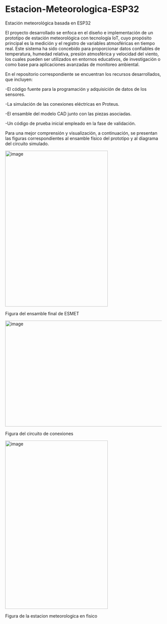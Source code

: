 # Estacion-Meteorologica-ESP32
Estación meteorológica basada en ESP32

El proyecto desarrollado se enfoca en el diseño e implementación de un prototipo de estación meteorológica con tecnología IoT, cuyo propósito principal es la medición y el registro de variables atmosféricas en tiempo real. Este sistema ha sido concebido para proporcionar datos confiables de temperatura, humedad relativa, presión atmosférica y velocidad del viento, los cuales pueden ser utilizados en entornos educativos, de investigación o como base para aplicaciones avanzadas de monitoreo ambiental.

En el repositorio correspondiente se encuentran los recursos desarrollados, que incluyen:

-El código fuente para la programación y adquisición de datos de los sensores.

-La simulación de las conexiones eléctricas en Proteus.

-El ensamble del modelo CAD junto con las piezas asociadas.

-Un código de prueba inicial empleado en la fase de validación.

Para una mejor comprensión y visualización, a continuación, se presentan las figuras correspondientes al ensamble físico del prototipo y al diagrama del circuito simulado.

  <img width="330" height="500" alt="image" src="https://github.com/user-attachments/assets/6ab843c5-478a-4444-89c7-f95b1eb3d956" />
      
Figura del ensamble final de ESMET    
                                              
<img width="727" height="340" alt="image" src="https://github.com/user-attachments/assets/e73e4ae3-7675-45b1-b3a3-667eb90bc264" />

Figura del circuito de conexiones 

<img width="330" height="540" alt="image" src="https://github.com/user-attachments/assets/1563b4bc-2610-4334-91a3-fcfaa5f6700d" />

Figura de la estacion meteorologica en fisico 


